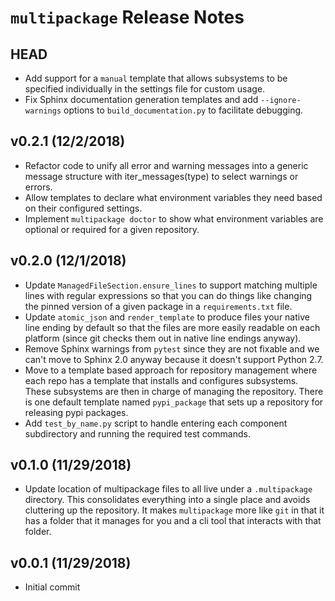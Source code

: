 # `multipackage` Release Notes

## HEAD

- Add support for a `manual` template that allows subsystems to be specified
  individually in the settings file for custom usage.
- Fix Sphinx documentation generation templates and add `--ignore-warnings`
  options to `build_documentation.py` to facilitate debugging. 

## v0.2.1 (12/2/2018)

- Refactor code to unify all error and warning messages into a generic message
  structure with iter_messages(type) to select warnings or errors.
- Allow templates to declare what environment variables they need based on their
  configured settings.
- Implement `multipackage doctor` to show what environment variables are
  optional or required for a given repository.

## v0.2.0 (12/1/2018)

- Update `ManagedFileSection.ensure_lines` to support matching multiple lines
  with regular expressions so that you can do things like changing the pinned
  version of a given package in a `requirements.txt` file.
- Update `atomic_json` and `render_template` to produce files your native
  line ending by default so that the files are more easily readable on each
  platform (since git checks them out in native line endings anyway).
- Remove Sphinx warnings from `pytest` since they are not fixable and we can't
  move to Sphinx 2.0 anyway because it doesn't support Python 2.7. 
- Move to a template based approach for repository management where each repo
  has a template that installs and configures subsystems.  These subsystems are
  then in charge of managing the repository.  There is one default template
  named `pypi_package` that sets up a repository for releasing pypi packages.
- Add `test_by_name.py` script to handle entering each component subdirectory
  and running the required test commands.

## v0.1.0 (11/29/2018)

- Update location of multipackage files to all live under a `.multipackage`
  directory.  This consolidates everything into a single place and avoids
  cluttering up the repository.  It makes `multipackage` more like `git` in that
  it has a folder that it manages for you and a cli tool that interacts with
  that folder.

## v0.0.1 (11/29/2018)

- Initial commit
